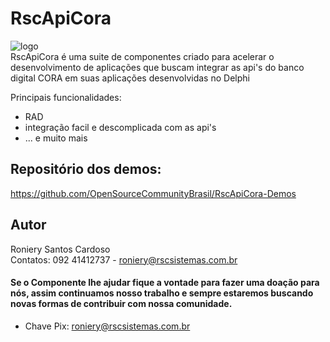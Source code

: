 # RscApiCora
![logo](https://github.com/OpenSourceCommunityBrasil/API-CORA/assets/53917704/75cd3992-9315-44b5-83a5-1a5256098280)
<br>
RscApiCora é uma suite de componentes criado para acelerar o desenvolvimento de aplicações que buscam integrar as api's do banco digital CORA em suas aplicações desenvolvidas no Delphi

Principais funcionalidades:
* RAD
* integração facil e descomplicada com as api's
* ... e muito mais

## Repositório dos demos:
https://github.com/OpenSourceCommunityBrasil/RscApiCora-Demos

## Autor
Roniery Santos Cardoso  
Contatos:  092 41412737 - roniery@rscsistemas.com.br
	
#### Se o Componente lhe ajudar fique a vontade para fazer uma doação para nós, assim continuamos nosso trabalho e sempre estaremos buscando novas formas de contribuir com nossa comunidade.
* Chave Pix: roniery@rscsistemas.com.br


